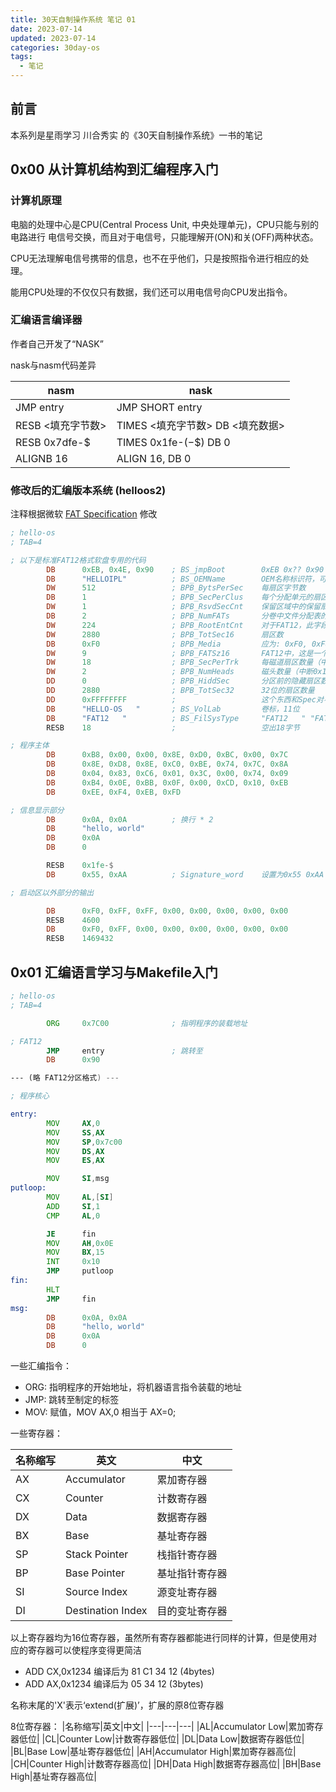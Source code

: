 ```yaml
---
title: 30天自制操作系统 笔记 01
date: 2023-07-14
updated: 2023-07-14
categories: 30day-os
tags:
  - 笔记
---
```


## 前言

本系列是星雨学习 川合秀实 的《30天自制操作系统》一书的笔记

## 0x00 从计算机结构到汇编程序入门

### 计算机原理

电脑的处理中心是CPU(Central Process Unit, 中央处理单元)，CPU只能与别的电路进行
电信号交换，而且对于电信号，只能理解开(ON)和关(OFF)两种状态。

CPU无法理解电信号携带的信息，也不在乎他们，只是按照指令进行相应的处理。

能用CPU处理的不仅仅只有数据，我们还可以用电信号向CPU发出指令。

### 汇编语言编译器

作者自己开发了“NASK”

nask与nasm代码差异

|nasm|nask|
|---|---|
|JMP entry|JMP SHORT entry|
|RESB <填充字节数>|TIMES <填充字节数> DB <填充数据>|
|RESB 0x7dfe-$|TIMES 0x1fe-($-$$) DB 0
|ALIGNB 16|ALIGN 16, DB 0|

### 修改后的汇编版本系统 (helloos2)

注释根据微软 [FAT Specification](https://academy.cba.mit.edu/classes/networking_communications/SD/FAT.pdf) 修改

``` asm
; hello-os
; TAB=4

; 以下是标准FAT12格式软盘专用的代码
        DB      0xEB, 0x4E, 0x90    ; BS_jmpBoot        0xEB 0x?? 0x90 INTEL指令集的无条件跳转，跳转到操作系统的bootstrap代码
        DB      "HELLOIPL"          ; BS_OEMName        OEM名称标识符，可随意设置，一般用来指出这个分区由哪种系统格式化
        DW      512                 ; BPB_BytsPerSec    每扇区字节数
        DB      1                   ; BPB_SecPerClus    每个分配单元的扇区数
        DW      1                   ; BPB_RsvdSecCnt    保留区域中的保留扇区数，用于对齐数据区到簇大小的整数倍，可以为任何非0数
        DB      2                   ; BPB_NumFATs       分卷中文件分配表的数量
        DW      224                 ; BPB_RootEntCnt    对于FAT12，此字段包含根目录中32字节目录条目的数量
        DW      2880                ; BPB_TotSec16      扇区数
        DB      0xF0                ; BPB_Media         应为: 0xF0, 0xF8, 0xF9, 0xFA, 0xFB, 0xFC, 0xFD, 0xFE, 0xFF中的一个，0xF8代表不可移动设备, 可移动设备常用0xF0
        DW      9                   ; BPB_FATSz16       FAT12中，这是一个FAT占据的扇区数量
        DW      18                  ; BPB_SecPerTrk     每磁道扇区数量（中断0x13）
        DW      2                   ; BPB_NumHeads      磁头数量（中断0x13）
        DD      0                   ; BPB_HiddSec       分区前的隐藏扇区数量（中断0x13）
        DD      2880                ; BPB_TotSec32      32位的扇区数量
        DD      0xFFFFFFFF          ;                   这个东西和Spec对不上，但是4bytes貌似对应BS_VolID分卷序列号
        DB      "HELLO-OS   "       ; BS_VolLab         卷标，11位
        DB      "FAT12   "          ; BS_FilSysType     "FAT12   " "FAT16   " 或者 “FAT32   ”, 仅提供信息，不决定FAT类型
        RESB    18                  ;                   空出18字节

; 程序主体
        DB      0xB8, 0x00, 0x00, 0x8E, 0xD0, 0xBC, 0x00, 0x7C
        DB      0x8E, 0xD8, 0x8E, 0xC0, 0xBE, 0x74, 0x7C, 0x8A
        DB      0x04, 0x83, 0xC6, 0x01, 0x3C, 0x00, 0x74, 0x09
        DB      0xB4, 0x0E, 0xBB, 0x0F, 0x00, 0xCD, 0x10, 0xEB
        DB      0xEE, 0xF4, 0xEB, 0xFD

; 信息显示部分
        DB      0x0A, 0x0A          ; 换行 * 2
        DB      "hello, world"
        DB      0x0A
        DB      0

        RESB    0x1fe-$
        DB      0x55, 0xAA          ; Signature_word    设置为0x55 0xAA

; 启动区以外部分的输出

        DB      0xF0, 0xFF, 0xFF, 0x00, 0x00, 0x00, 0x00, 0x00
        RESB    4600
        DB      0xF0, 0xFF, 0x00, 0x00, 0x00, 0x00, 0x00, 0x00
        RESB    1469432
```

## 0x01 汇编语言学习与Makefile入门

``` asm
; hello-os
; TAB=4

        ORG     0x7C00              ; 指明程序的装载地址

; FAT12
        JMP     entry               ; 跳转至
        DB      0x90

--- (略 FAT12分区格式) ---

; 程序核心

entry:
        MOV     AX,0
        MOV     SS,AX
        MOV     SP,0x7c00
        MOV     DS,AX
        MOV     ES,AX

        MOV     SI,msg
putloop:
        MOV     AL,[SI]
        ADD     SI,1
        CMP     AL,0

        JE      fin
        MOV     AH,0x0E
        MOV     BX,15
        INT     0x10
        JMP     putloop
fin:
        HLT
        JMP     fin
msg:
        DB      0x0A, 0x0A
        DB      "hello, world"
        DB      0x0A
        DB      0
```

一些汇编指令：

- ORG: 指明程序的开始地址，将机器语言指令装载的地址
- JMP: 跳转至制定的标签
- MOV: 赋值，MOV AX,0 相当于 AX=0;

一些寄存器：

|名称缩写|英文|中文|
|---|---|---|
|AX|Accumulator|累加寄存器|
|CX|Counter|计数寄存器|
|DX|Data|数据寄存器|
|BX|Base|基址寄存器|
|SP|Stack Pointer|栈指针寄存器|
|BP|Base Pointer|基址指针寄存器|
|SI|Source Index|源变址寄存器|
|DI|Destination Index|目的变址寄存器|

以上寄存器均为16位寄存器，虽然所有寄存器都能进行同样的计算，但是使用对应的寄存器可以使程序变得更简洁

- ADD CX,0x1234 编译后为 81 C1 34 12    (4bytes)
- ADD AX,0x1234 编译后为 05 34 12       (3bytes)

名称末尾的'X'表示‘extend(扩展)’，扩展的原8位寄存器

8位寄存器：
|名称缩写|英文|中文|
|---|---|---|
|AL|Accumulator Low|累加寄存器低位|
|CL|Counter Low|计数寄存器低位|
|DL|Data Low|数据寄存器低位|
|BL|Base Low|基址寄存器低位|
|AH|Accumulator High|累加寄存器高位|
|CH|Counter High|计数寄存器高位|
|DH|Data High|数据寄存器高位|
|BH|Base High|基址寄存器高位|